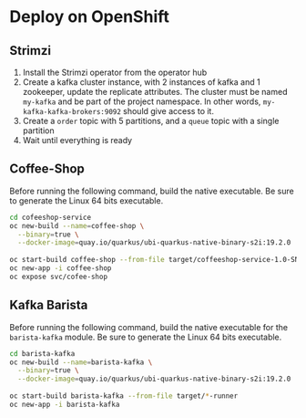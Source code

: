 # Deploy on OpenShift

## Strimzi

1. Install the Strimzi operator from the operator hub
2. Create a kafka cluster instance, with 2 instances of kafka and 1 zookeeper, update the replicate attributes.
The cluster must be named `my-kafka` and be part of the project namespace. In other words, `my-kafka-kafka-brokers:9092` 
should give access to it. 
3. Create a `order` topic with 5 partitions, and a `queue` topic with a single partition
4. Wait until everything is ready  

## Coffee-Shop

Before running the following command, build the native executable. 
Be sure to generate the Linux 64 bits executable.

```bash
cd cofeeshop-service
oc new-build --name=coffee-shop \
  --binary=true \
  --docker-image=quay.io/quarkus/ubi-quarkus-native-binary-s2i:19.2.0
  
oc start-build coffee-shop --from-file target/coffeeshop-service-1.0-SNAPSHOT-runner 
oc new-app -i coffee-shop  
oc expose svc/cofee-shop
```

## Kafka Barista

Before running the following command, build the native executable for the `barista-kafka` module. 
Be sure to generate the Linux 64 bits executable.

```bash
cd barista-kafka
oc new-build --name=barista-kafka \
  --binary=true \
  --docker-image=quay.io/quarkus/ubi-quarkus-native-binary-s2i:19.2.0
  
oc start-build barista-kafka --from-file target/*-runner
oc new-app -i barista-kafka  
```
